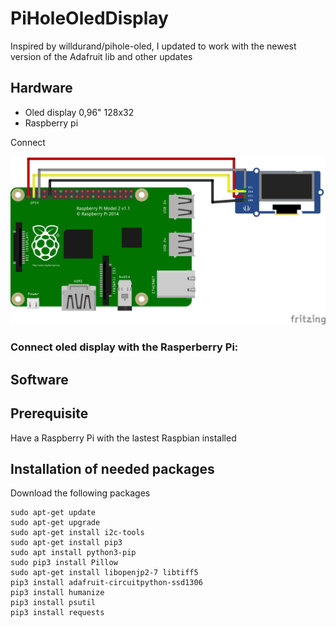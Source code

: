 # PiHoleOledDisplay

Inspired by willdurand/pihole-oled, I updated to work with the newest version of the Adafruit lib and other updates

## Hardware

- Oled display 0,96" 128x32
- Raspberry pi 

Connect

![alt text](https://github.com/inonoob/PiHoleOledDisplay/blob/master/res/Oled-Pi-connection_Steckplatine.png)

### Connect oled display with the Rasperberry Pi:  

## Software 

## Prerequisite 

Have a Raspberry Pi with the lastest Raspbian installed

## Installation of needed packages

Download the following packages

```
sudo apt-get update
sudo apt-get upgrade
sudo apt-get install i2c-tools
sudo apt-get install pip3
sudo apt install python3-pip
sudo pip3 install Pillow
sudo apt-get install libopenjp2-7 libtiff5
pip3 install adafruit-circuitpython-ssd1306
pip3 install humanize
pip3 install psutil
pip3 install requests
```


